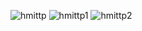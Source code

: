 ![hmittp](https://user-images.githubusercontent.com/44075596/72204652-f9e86e00-34ac-11ea-9fcf-5df69563625b.png)
![hmittp1](https://user-images.githubusercontent.com/44075596/72204653-fa810480-34ac-11ea-93ef-08c3029aa8ad.png)
![hmittp2](https://user-images.githubusercontent.com/44075596/72204654-fa810480-34ac-11ea-837e-4ad639c8c016.png)
